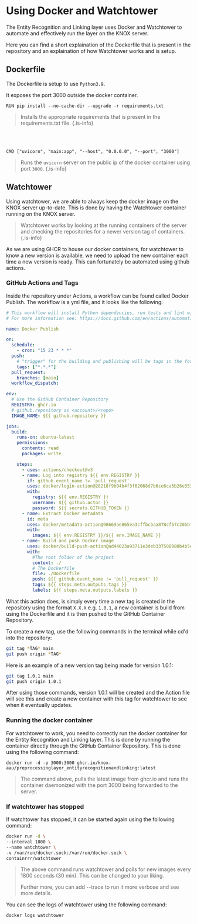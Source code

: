 # Using Docker and Watchtower

The Entity Recognition and Linking layer uses Docker and Watchtower to automate and effectively run the layer on the KNOX server.

Here you can find a short explaination of the Dockerfile that is present in the repository and an explaination of how Watchtower works and is setup.

## Dockerfile

The Dockerfile is setup to use `Python3.9`.

It exposes the port 3000 outside the docker container.

```docker
RUN pip install --no-cache-dir --upgrade -r requirements.txt
```

> Installs the appropriate requirements that is present in the requirements.txt file.
> {.is-info}

<br><br>

```docker
CMD ["uvicorn", "main:app", "--host", "0.0.0.0", "--port", "3000"]
```

> Runs the `uvicorn` server on the public ip of the docker container using port `3000`.
> {.is-info}

## Watchtower

Using watchtower, we are able to always keep the docker image on the KNOX server up-to-date. This is done by having the Watchtower container running on the KNOX server.

> Watchtower works by looking at the running containers of the server and checking the repositories for a newer version tag of containers.
> {.is-info}

As we are using GHCR to house our docker containers, for watchtower to know a new version is available, we need to upload the new container each time a new version is ready. This can fortunately be automated using github actions.

### GitHub Actions and Tags

Inside the repository under Actions, a workflow can be found called Docker Publish. The workflow is a yml file, and it looks like the following:

```yml
# This workflow will install Python dependencies, run tests and lint with a single version of Python
# For more information see: https://docs.github.com/en/actions/automating-builds-and-tests/building-and-testing-python

name: Docker Publish

on:
  schedule:
    - cron: "15 23 * * *"
  push:
    # "trigger" for the building and publishing will be tags in the format of e.g. '1.0.1'.
    tags: ["*.*.*"]
  pull_request:
    branches: [main]
  workflow_dispatch:

env:
  # Use the GitHub Container Repository
  REGISTRY: ghcr.io
  # github.repository as <account>/<repo>
  IMAGE_NAME: ${{ github.repository }}

jobs:
  build:
    runs-on: ubuntu-latest
    permissions:
      contents: read
      packages: write

    steps:
      - uses: actions/checkout@v3
      - name: Log into registry ${{ env.REGISTRY }}
        if: github.event_name != 'pull_request'
        uses: docker/login-action@28218f9b04b4f3f62068d7b6ce6ca5b26e35336c
        with:
          registry: ${{ env.REGISTRY }}
          username: ${{ github.actor }}
          password: ${{ secrets.GITHUB_TOKEN }}
      - name: Extract Docker metadata
        id: meta
        uses: docker/metadata-action@98669ae865ea3cffbcbaa878cf57c20bbf1c6c38
        with:
          images: ${{ env.REGISTRY }}/${{ env.IMAGE_NAME }}
      - name: Build and push Docker image
        uses: docker/build-push-action@ad44023a93711e3deb337508980b4b5e9bcdc5dc
        with:
          #The root folder of the project
          context: ./
          # The Dockerfile
          file: ./Dockerfile
          push: ${{ github.event_name != 'pull_request' }}
          tags: ${{ steps.meta.outputs.tags }}
          labels: ${{ steps.meta.outputs.labels }}
```

What this action does, is simply every time a new tag is created in the repository using the format `X.X.X` e.g. `1.0.1`, a new container is build from using the Dockerfile and it is then pushed to the GitHub Container Repository.

To create a new tag, use the following commands in the terminal while cd'd into the repository:

```bash
git tag *TAG* main
git push origin *TAG*
```

Here is an example of a new version tag being made for version 1.0.1:

```bash
git tag 1.0.1 main
git push origin 1.0.1
```

After using those commands, version 1.0.1 will be created and the Action file will see this and create a new container with this tag for watchtower to see when it eventually updates.

### Running the docker container

For watchtower to work, you need to correctly run the docker container for the Entity Recognition and Linking layer. This is done by running the container directly through the GitHub Container Repository.
This is done using the following command:

```docker
docker run -d -p 3000:3000 ghcr.io/knox-aau/preprocessinglayer_entityrecognitionandlinking:latest
```

> The command above, pulls the latest image from ghcr.io and runs the container daemonized with the port 3000 being forwarded to the server.

### If watchtower has stopped

If watchtower has stopped, it can be started again using the following command:

```bash
docker run -d \
--interval 1800 \
--name watchtower \
-v /var/run/docker.sock:/var/run/docker.sock \
containrrr/watchtower
```

> The above command runs watchtower and polls for new images every 1800 seconds (30 min). This can be changed to your liking.
>
> Further more, you can add --trace to run it more verbose and see more details.

You can see the logs of watchtower using the following command:

```bash
docker logs watchtower
```
